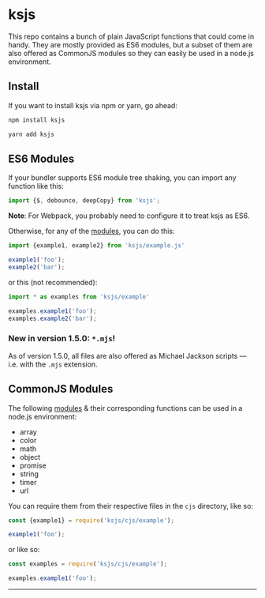 # ksjs

<!-- [![view on npm](http://img.shields.io/npm/v/ksjs.svg)](https://www.npmjs.org/package/ksjs) -->

This repo contains a bunch of plain JavaScript functions that could come in handy. They are mostly provided as ES6 modules, but a subset of them are also offered as CommonJS modules so they can easily be used in a node.js environment.

## Install

If you want to install ksjs via npm or yarn, go ahead:

```bash
npm install ksjs
```

```bash
yarn add ksjs
```

## ES6 Modules

If your bundler supports ES6 module tree shaking, you can import any function like this:

```js
import {$, debounce, deepCopy} from 'ksjs';
```

**Note**: For Webpack, you probably need to configure it to treat ksjs as ES6.

Otherwise, for any of the [modules](#modules), you can do this:

```js
import {example1, example2} from 'ksjs/example.js'

example1('foo');
example2('bar');
```

or this (not recommended):

```js
import * as examples from 'ksjs/example'

examples.example1('foo');
examples.example2('bar');
```

### New in version 1.5.0: `*.mjs`!

As of version 1.5.0, all files are also offered as Michael Jackson scripts — i.e. with the `.mjs` extension.

## CommonJS Modules

The following [modules](#modules) &amp; their corresponding functions can be used in a node.js environment:

* array
* color
* math
* object
* promise
* string
* timer
* url

You can require them from their respective files in the `cjs` directory, like so:

```js
const {example1} = require('ksjs/cjs/example');

example1('foo');
```

or like so:

```js
const examples = require('ksjs/cjs/example');

examples.example1('foo');
```

<a id="modules"></a>

---
